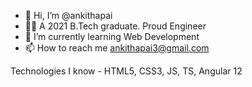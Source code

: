 - 👋 Hi, I’m @ankithapai
- 👩‍🎓 A 2021 B.Tech graduate. Proud Engineer
- 🌱 I’m currently learning Web Development
- 📫 How to reach me ankithapai3@gmail.com

Technologies I know - HTML5, CSS3, JS, TS, Angular 12

<!---
ankithapai/ankithapai is a ✨ special ✨ repository because its `README.md` (this file) appears on your GitHub profile.
You can click the Preview link to take a look at your changes.
--->
